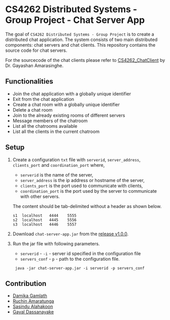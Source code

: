 # CS4262 Distributed Systems - Group Project - Chat Server App

The goal of `CS4262 Distributed Systems - Group Project` is to create a distributed chat application.
The system consists of two main distributed components: chat servers and chat clients.
This repository contains the source code for chat servers.

For the sourcecode of the chat clients please refer to [
CS4262_ChatClient](https://github.com/GayashanNA/CS4262_ChatClient) by Dr. Gayashan Amarasinghe.

## Functionalities

- Join the chat application with a globally unique identifier
- Exit from the chat application
- Create a chat room with a globally unique identifier
- Delete a chat room
- Join to the already existing rooms of different servers
- Message members of the chatroom
- List all the chatrooms available
- List all the clients in the current chatroom

## Setup

1. Create a configuration `txt` file with `serverid`, `server_address`, `clients_port` and `coordination_port` where,
   - `serverid` is the name of the server,
   - `server_address` is the ip address or hostname of the server,
   - `clients_port` is the port used to communicate with clients,
   - `coordination_port` is the port used by the server to communicate with other servers.

    The content should be tab-delimited without a header as shown below.
    ```text
    s1	localhost	4444	5555
    s2	localhost	4445	5556
    s3	localhost	4446	5557
    ```

2. Download `chat-server-app.jar` from the [release v1.0.0](https://github.com/SasinduDilshara/Distributed-Chat-Application/releases/tag/v1.0.0).

3. Run the jar file with following parameters.
   - `serverid` - `-i` - server id specified in the configuration file
   - `servers_conf` - `p` - path to the configuration file.
   
   ```shell
    java -jar chat-server-app.jar -i serverid -p servers_conf
   ```
## Contribution

- [Damika Gamlath](https://github.com/damikag)
- [Ruchin Amaratunga](https://github.com/ruchinamaratunga)
- [Sasindu Alahakoon](https://github.com/SasinduDilshara)
- [Gayal Dassanayake](https://github.com/gayaldassanayake)
